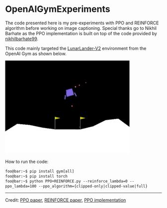 # OpenAIGymExperiments

The code presented here is my pre-experiments with PPO and REINFORCE algorithm before working on image captioning. Special thanks go to Nikhil Barhate as the PPO implementation is built on top of the code provided by <a href="https://github.com/nikhilbarhate99/PPO-PyTorch">nikhilbarhate99</a>.

This code mainly targeted the <a href="https://gym.openai.com/envs/LunarLander-v2/">LunarLander-V2</a> environment from the OpenAI Gym as shown below.

<img src="https://github.com/FredAmouzgar/OpenAIGymExperiments/raw/master/pics/LunarLander.png" width=400 height=300>

How to run the code:
```console
foo@bar:~$ pip install gym[all]
foo@bar:~$ pip install torch
foo@bar:~$ python PPO+REINFORCE.py --reinforce_lambda=0 --ppo_lambda=100 --ppo_algorithm={clipped-only|clipped-value|full}
```
<hr>
Credit: <a href="https://arxiv.org/abs/1707.06347">PPO paper</a>, <a href="https://link.springer.com/article/10.1007/BF00992696">REINFORCE paper</a>, <a href="https://github.com/nikhilbarhate99/PPO-PyTorch">PPO implementation</a>
